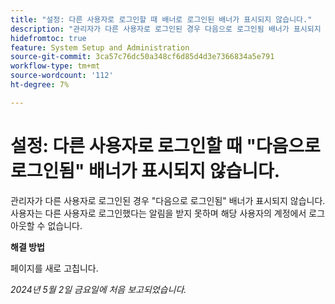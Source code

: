 ```yaml
---
title: "설정: 다른 사용자로 로그인할 때 배너로 로그인된 배너가 표시되지 않습니다."
description: "관리자가 다른 사용자로 로그인된 경우 다음으로 로그인됨 배너가 표시되지 않습니다. 사용자는 다른 사용자로 로그인했다는 알림을 받지 못하며 해당 사용자의 계정에서 로그아웃할 수 없습니다."
hidefromtoc: true
feature: System Setup and Administration
source-git-commit: 3ca57c76dc50a348cf6d85d4d3e7366834a5e791
workflow-type: tm+mt
source-wordcount: '112'
ht-degree: 7%

---
```



# 설정: 다른 사용자로 로그인할 때 &quot;다음으로 로그인됨&quot; 배너가 표시되지 않습니다.

관리자가 다른 사용자로 로그인된 경우 &quot;다음으로 로그인됨&quot; 배너가 표시되지 않습니다. 사용자는 다른 사용자로 로그인했다는 알림을 받지 못하며 해당 사용자의 계정에서 로그아웃할 수 없습니다.

**해결 방법**

페이지를 새로 고칩니다.

_2024년 5월 2일 금요일에 처음 보고되었습니다._
